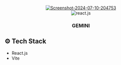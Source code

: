 
<div align="center">
  <br />
<a href="https://ibb.co/JBJFbfP"><img src="https://i.ibb.co/kHC6rRF/Screenshot-2024-07-10-204753.png" alt="Screenshot-2024-07-10-204753" border="0"></a>

  <div>
    <img src="https://img.shields.io/badge/-React_JS-black?style=for-the-badge&logoColor=white&logo=react&color=61DAFB" alt="react.js" />
  </div>

  <h3 align="center">GEMINI</h3>
</div>


## <a name="tech-stack">⚙️ Tech Stack</a>

- React.js
- Vite
